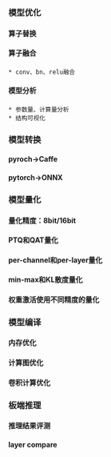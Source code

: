 ### 模型优化
#### 算子替换

#### 算子融合
    * conv、bn、relu融合

#### 模型分析
    * 参数量、计算量分析
    * 结构可视化

### 模型转换
#### pyroch->Caffe
#### pytorch->ONNX

### 模型量化
#### 量化精度：8bit/16bit

#### PTQ和QAT量化

#### per-channel和per-layer量化

#### min-max和KL散度量化

#### 权重激活使用不同精度的量化

### 模型编译
#### 内存优化

#### 计算图优化

#### 卷积计算优化

### 板端推理
#### 推理结果评测

#### layer compare